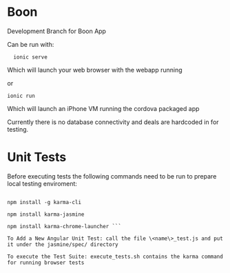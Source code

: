# Boon

Development Branch for Boon App

Can be run with:

```  ionic serve```

Which will launch your web browser with the webapp running

or

```ionic run```

Which will launch an iPhone VM running the cordova packaged app


Currently there is no database connectivity and deals are hardcoded in for testing.

# Unit Tests

Before executing tests the following commands need to be run to prepare local testing enviroment:

``` npm install -g karma

npm install -g karma-cli

npm install karma-jasmine

npm install karma-chrome-launcher ```

To Add a New Angular Unit Test: call the file \<name\>_test.js and put it under the jasmine/spec/ directory

To execute the Test Suite: execute_tests.sh contains the karma command for running browser tests
